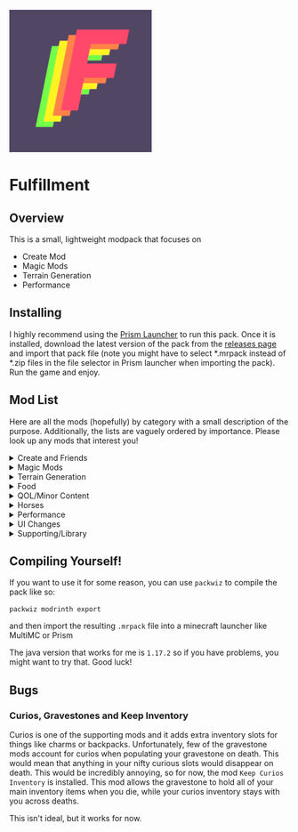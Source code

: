 ![Fulfillment Logo](/logo.png)
# Fulfillment
## Overview
This is a small, lightweight modpack that focuses on 

* Create Mod
* Magic Mods
* Terrain Generation
* Performance

## Installing
I highly recommend using the [Prism Launcher](https://prismlauncher.org/)
to run this pack. Once it is installed, download the latest version
of the pack from the [releases page](https://github.com/all-yall/Fulfillment/releases)
and import that pack file (note you might have to select *.mrpack
instead of *.zip files in the file selector in Prism launcher when
importing the pack). Run the game and enjoy.

## Mod List
Here are all the mods (hopefully) by category with a small 
description of the purpose. Additionally, the lists are 
vaguely ordered by importance. Please look up any mods that 
interest you!


<details>
    <summary> Create and Friends </summary>

* Create: Cogs and multi-block machines with a lot you can do
* Create Steam-n-Rails: more create train functionality
* Slice and Dice: Allows farmer's delight recipes in create
* Ars Creo: A few create additions themed around Ars Nouveau (see Magic Mods)
* Create Structures: create mod themed structure generation
</details>

<details>
    <summary> Magic Mods </summary>

* Ars Nouveau: spell making magic mod
* Occultism: demon summoning and cool storage systems (eventually)
* Forbidden Arcanus: magic mod that trades sanity for advancing
* Tarot Cards: collectible buff giving cards
* Ars Elemental: A.N. additions themed around elements
* Ars Instrumentum: A.N. utility additions
* Ars Ocultas: minor A.N. and Occultism integration
</details>

<details>
    <summary> Terrain Generation </summary>

* Terralith: Many more biomes, but only using vanilla blocks
* Deeper Darker: Deep Dark themed gear and more challenges in the Deep Dark
* Yungs Better Desert Temples: Yungs mods are all amazing, so I included them all.
* Yungs Better Dungeons
* Yungs Better Jungle Temples
* Yungs Better Mineshafts
* Yungs Better Nether Fortresses
* Yungs Better Ocean Monuments
* Yungs Better Strongholds
* Yungs Better Witch-huts
</details>

<details>
    <summary> Food </summary>

* Farmers Delight: more food and crops
* Spice Of Life Apple Pie Edition: penalized or rewarded for eating a balanced diet
</details>

<details>
    <summary> QOL/Minor Content </summary>

* Sophisticated Backpacks: really nice backpacks
* Gravestone: gravestones to hold items on death
* Lootr: loot chests have unique inventory per player
* Leaves Be Gone: leaves decay quickly
* Absent by Design: more stair/slab/fence etc. variants
* Another Furniture: furniture 
* Fantasy Furniture: more furniture
* Better Third Person: third person is more controllable
* Comforts: couple of items including sleeping bags
* Do a Barrel Roll: makes elytra flight more flight-sim-esque (very cool)
* Keep Curios Inventory: see bugs section for explanation
</details>

<details>
    <summary> Horses </summary>

* Realistic Horse Genetics: horses are cooler
* Craft that horse armor: craftable horse armor
</details>

<details>
    <summary> Performance </summary>

* AI Improvements: better AI that uses less cycles
* Clumps: gathers XP orbs faster
* Get it Together Drops: gathers drops together faster
* Embeddium: Better rendering engine
* Embeddium++: Embeddium improvements
* Oculus: Minor performance increase and shader support
* Chunk Sending: optimize server and client chunk traffic
* Alternate Current: better redstone engine
</details>

<details>
    <summary> UI Changes </summary>

* 3D Skin Layers: skin layers are rendered as 3d
* Nekos Enchanted Books: per-enchantment book textures
* Xaeros Minimap: mini map in upper left
* Jade: Banner displaying what you are looking at
* Jei: Searchable item list for seeing recipes and uses
* Just Enough Effect Descriptions: effect descriptions
* Just Enough Professions: villager professions added to jei
* Just Enough Resources: resource generation depths added to jei
* Polymorph: can select between conflicting crafting recipes
* Xaeros World Map: world map
* Yeetus Experimentus: removes dumb screen
</details>

<details>
    <summary> Supporting/Library </summary>
    
* Synatra Connector: An amazing mod allowing Fabric and Forge mods together (!!!!)
* Forgified Fabric API: Allows Synatra connector to work, so also amazing (!!)
* Architectury API
* Cloth Config
* Yungs API
* Cupboard
* Curios
* Fastback
* Ferrite-core
* Flib
* Patchouli
* Puzzles Lib
* Smartbrainlib
* Sophisticated Core
* Valhelsia Core
* Geckolib
* Kotlin For Forge
* Yet Another Config Lib
* Modonomicon
</details>



## Compiling Yourself!
If you want to use it for some reason, you can use `packwiz`
to compile the pack like so:
```
packwiz modrinth export
```
and then import the resulting `.mrpack` file into a minecraft
launcher like MultiMC or Prism

The java version that works for me is `1.17.2` so if you have
problems, you might want to try that. Good luck!

## Bugs
### Curios, Gravestones and Keep Inventory
Curios is one of the supporting mods and it adds extra inventory slots
for things like charms or backpacks. Unfortunately, few of the gravestone
mods account for curios when populating your gravestone on death. This
would mean that anything in your nifty curious slots would disappear 
on death. This would be incredibly annoying, so for now, the mod
`Keep Curios Inventory` is installed. This mod allows the gravestone to
hold all of your main inventory items when you die, while your curios
inventory stays with you across deaths. 

This isn't ideal, but it works for now.

